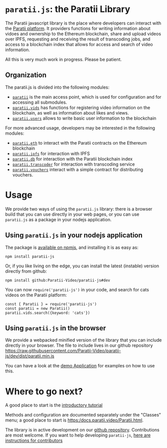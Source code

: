 # `paratii.js`: the Paratii Library

The Paratii javascript library is the place where developers can interact with the [Paratii platform](https://paratii.video/). It providers functions for writing information about vidoes and ownership to the Ethereum blockchain, share and upload videos over IPFS, requesting and receiving the result of transcoding jobs, and access to a blockchain index that allows for access and search of video information.

All this is very much work in progress. Please be patient.

## Organization

The paratii.js is divided into the following modules:

* [`paratii`](./Paratii.html) is the main access point, which is used for configuration and for accessing all submodules.
* [`paratii.vids`](./ParatiiCoreVids.html) has functions for registering video information on the blockchain, as well as information about likes and views.
* [`paratii.users`](./ParatiiCoreUsers.html)  allows to write basic user information to the blockchain

For more advanced usage, developers may be interested in the following modules:

* [`paratii.eth`](./ParatiiEth.html) to interact with the Paratii contracts on the Ethereum blockchain
* [`paratii.ipfs`](./ParatiiIPFS.html) for interaction with IPFS
* [`paratii.db`](./ParatiiDb.html) for interaction with the Paratii blockchain index
* [`paratii.transcoder`](./ParatiiTranscoder.html) for interaction with transcoding service
* [`paratii.vouchers`](./ParatiiVoucher.html) interact with a simple contract for distributing vouchers.

# Usage

We provide two ways of using the `paratii.js` library: there is a browser build that you can use directly in your web pages, or you can use `paratii.js` as a package in your nodejs application.

## Using  `paratii.js` in your nodejs application

The package is [available on npmjs](http://www.npmjs.com/package/paratii-js), and installing it is as easy as:

    npm install paratii-js

Or, if you like living on the edge, you can install the latest (instable) version directly from github:

    npm install github:Paratii-Video/paratii-js#dev

You can now `require('paratii-js')` in your code, and search for cats videos on the Paratii platform:

    const { Paratii } = require('paratii-js')
    const paratii = new Paratii()
    paratii.vids.search({keyword: 'cats'})


## Using `paratii.js` in the browser

We provide a webpacked minified version of the library that you can include directly in your browser.
The file to include lives in our github repository <https://raw.githubusercontent.com/Paratii-Video/paratii-js/dev/dist/paratii.min.js>


You can have a look at the [demo Application](https://github.com/Paratii-Video/ParatiiJSDemo) for examples on how to use this.

# Where to go next?

A good place to start is the [introductory tutorial](./tutorial-introduction.html)

Methods and configuration are documented separately under the "Classes" menu; a good place to start is [https:/docs.paratii.video/Paratii.html](https://docs.paratii.video/Paratii.html).


The library is in active development on our [github repository](https://github.com/Paratii-Video/paratii-js).
Contributions are most welcome. If you want to help developing `paratii-js`,
[here are instructions for contributors]( https://github.com/Paratii-Video/paratii-js/blob/dev/CONTRIBUTING.md)
